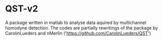 # QST-v2
A package written in matlab to analyse data aquired by multichannel homodyne detection. The codes are partially rewritings of the package by CarolinLueders and nMerlin ('https://github.com/CarolinLueders/QST')

